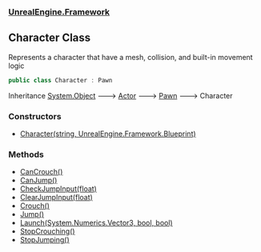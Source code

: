 ### [UnrealEngine.Framework](./UnrealEngine-Framework.md 'UnrealEngine.Framework')
## Character Class
Represents a character that have a mesh, collision, and built-in movement logic  
```csharp
public class Character : Pawn
```
Inheritance [System.Object](https://docs.microsoft.com/en-us/dotnet/api/System.Object 'System.Object') &#129106; [Actor](./Actor.md 'UnrealEngine.Framework.Actor') &#129106; [Pawn](./Pawn.md 'UnrealEngine.Framework.Pawn') &#129106; Character  
### Constructors
- [Character(string, UnrealEngine.Framework.Blueprint)](./Character-Character(string_Blueprint).md 'UnrealEngine.Framework.Character.Character(string, UnrealEngine.Framework.Blueprint)')
### Methods
- [CanCrouch()](./Character-CanCrouch().md 'UnrealEngine.Framework.Character.CanCrouch()')
- [CanJump()](./Character-CanJump().md 'UnrealEngine.Framework.Character.CanJump()')
- [CheckJumpInput(float)](./Character-CheckJumpInput(float).md 'UnrealEngine.Framework.Character.CheckJumpInput(float)')
- [ClearJumpInput(float)](./Character-ClearJumpInput(float).md 'UnrealEngine.Framework.Character.ClearJumpInput(float)')
- [Crouch()](./Character-Crouch().md 'UnrealEngine.Framework.Character.Crouch()')
- [Jump()](./Character-Jump().md 'UnrealEngine.Framework.Character.Jump()')
- [Launch(System.Numerics.Vector3, bool, bool)](./Character-Launch(Vector3_bool_bool).md 'UnrealEngine.Framework.Character.Launch(System.Numerics.Vector3, bool, bool)')
- [StopCrouching()](./Character-StopCrouching().md 'UnrealEngine.Framework.Character.StopCrouching()')
- [StopJumping()](./Character-StopJumping().md 'UnrealEngine.Framework.Character.StopJumping()')
